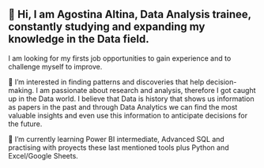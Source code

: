 👋 Hi, I am Agostina Altina, Data Analysis trainee, constantly studying and expanding my knowledge in the Data field. 
   -
   I am looking for my firsts job opportunities to gain experience and to challenge myself to improve.
  
   
👀 I’m interested in finding patterns and discoveries that help decision-making. I am passionate about research and analysis, therefore I got caught up in the Data world.
    I believe that Data is history that shows us information as papers in the past and through Data Analytics we can find the most valuable insights 
    and even use this information to anticipate decisions for the future. 
    
    
🌱 I’m currently learning Power BI intermediate, Advanced SQL and practising with proyects these last mentioned tools plus Python and Excel/Google Sheets.


<!---
AgosAl0/AgosAl0 is a ✨ special ✨ repository because its `README.md` (this file) appears on your GitHub profile.
You can click the Preview link to take a look at your changes.
--->
